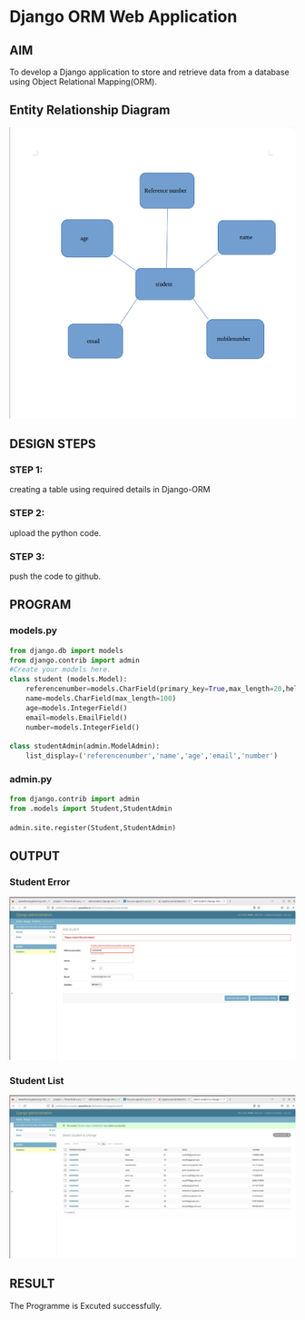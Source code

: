 # Django ORM Web Application

## AIM
To develop a Django application to store and retrieve data from a database using Object Relational Mapping(ORM).

## Entity Relationship Diagram

![ERdiagram](ERdiagram.png)

## DESIGN STEPS

### STEP 1:
creating a table using required details in Django-ORM
### STEP 2:
upload the python code.
### STEP 3:
push the code to github.

## PROGRAM

### models.py
```py
from django.db import models
from django.contrib import admin
#Create your models here.
class student (models.Model):
    referencenumber=models.CharField(primary_key=True,max_length=20,help_text="reference number")
    name=models.CharField(max_length=100)
    age=models.IntegerField()
    email=models.EmailField()
    number=models.IntegerField()

class studentAdmin(admin.ModelAdmin):
    list_display=('referencenumber','name','age','email','number')
```
    
### admin.py
```py
from django.contrib import admin
from .models import Student,StudentAdmin

admin.site.register(Student,StudentAdmin)
```

## OUTPUT

### Student Error
![Studenterror](studenterror.png)
### Student List
![Studentlist](studentlist.png)



## RESULT
The Programme is Excuted successfully.